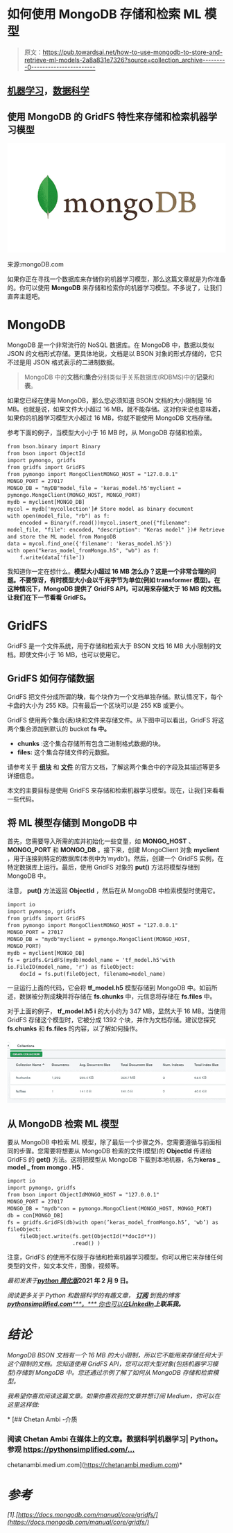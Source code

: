 # 如何使用 MongoDB 存储和检索 ML 模型

> 原文：<https://pub.towardsai.net/how-to-use-mongodb-to-store-and-retrieve-ml-models-2a8a831e7326?source=collection_archive---------0----------------------->

## [机器学习](https://towardsai.net/p/category/machine-learning)，[数据科学](https://towardsai.net/p/category/data-science)

## 使用 MongoDB 的 GridFS 特性来存储和检索机器学习模型

![](img/5858580afdffa012fb640219e93f45dc.png)

来源:mongoDB.com

如果你正在寻找一个数据库来存储你的机器学习模型，那么这篇文章就是为你准备的。你可以使用 **MongoDB** 来存储和检索你的机器学习模型。不多说了，让我们直奔主题吧。

# MongoDB

MongoDB 是一个非常流行的 NoSQL 数据库。在 MongoDB 中，数据以类似 JSON 的文档形式存储。更具体地说，文档是以 BSON 对象的形式存储的，它只不过是用 JSON 格式表示的二进制数据。

> MongoDB 中的**文档**和**集合**分别类似于关系数据库(RDBMS)中的**记录**和**表**。

如果您已经在使用 MongoDB，那么您必须知道 BSON 文档的大小限制是 16 MB。也就是说，如果文件大小超过 16 MB，就不能存储。这对你来说也意味着，如果你的机器学习模型大小超过 16 MB，你就不能使用 MongoDB 文档存储。

参考下面的例子，当模型大小小于 16 MB 时，从 MongoDB 存储和检索。

```
from bson.binary import Binary
from bson import ObjectId
import pymongo, gridfs
from gridfs import GridFS
from pymongo import MongoClientMONGO_HOST = "127.0.0.1"
MONGO_PORT = 27017
MONGO_DB = "myDB"model_file = 'keras_model.h5'myclient = pymongo.MongoClient(MONGO_HOST, MONGO_PORT)
mydb = myclient[MONGO_DB]
mycol = mydb['mycollection']# Store model as binary document
with open(model_file, "rb") as f:
    encoded = Binary(f.read())mycol.insert_one({"filename": model_file, "file": encoded, "description": "Keras model" })# Retrieve and store the ML model from MongoDB
data = mycol.find_one({'filename': 'keras_model.h5'})
with open("keras_model_fromMongo.h5", "wb") as f:
    f.write(data['file'])
```

我知道你一定在想什么。**模型大小超过 16 MB 怎么办？这是一个非常合理的问题。不要惊讶，有时模型大小会以千兆字节为单位(例如 transformer 模型)。在这种情况下，MongoDB 提供了 GridFS API，可以用来存储大于 16 MB 的文档。让我们在下一节看看 GridFS。**

# GridFS

GridFS 是一个文件系统，用于存储和检索大于 BSON 文档 16 MB 大小限制的文档。即使文件小于 16 MB，也可以使用它。

## GridFS 如何存储数据

GridFS 把文件分成所谓的**块**，每个块作为一个文档单独存储。默认情况下，每个卡盘的大小为 255 KB。只有最后一个区块可以是 255 KB 或更小。

GridFS 使用两个集合(表)块和文件来存储文件。从下图中可以看出，GridFS 将这两个集合添加到默认的 bucket **fs 中。**

*   **chunks** :这个集合存储所有包含二进制格式数据的块。
*   **files:** 这个集合存储文件的元数据。

请参考关于 [**组块**](https://docs.mongodb.com/manual/core/gridfs/#the-chunks-collection) 和 [**文件**](https://docs.mongodb.com/manual/core/gridfs/#the-files-collection) 的官方文档，了解这两个集合中的字段及其描述等更多详细信息。

本文的主要目标是使用 GridFS 来存储和检索机器学习模型。现在，让我们来看看一些代码。

## 将 ML 模型存储到 MongoDB 中

首先，您需要导入所需的库并初始化一些变量，如 **MONGO_HOST** 、 **MONGO_PORT** 和 **MONGO_DB** 。接下来，创建 MongoClient 对象 **myclient** ，用于连接到特定的数据库(本例中为‘mydb’)。然后，创建一个 GridFS 实例，在特定数据库上运行。最后，使用 GridFS 对象的 **put()** 方法将模型存储到 MongoDB 中。

注意， **put()** 方法返回 **ObjectId** ，然后在从 MongoDB 中检索模型时使用它。

```
import io 
import pymongo, gridfs
from gridfs import GridFS
from pymongo import MongoClientMONGO_HOST = "127.0.0.1"
MONGO_PORT = 27017
MONGO_DB = "mydb"myclient = pymongo.MongoClient(MONGO_HOST, MONGO_PORT)
mydb = myclient[MONGO_DB]
fs = gridfs.GridFS(mydb)model_name = 'tf_model.h5'with io.FileIO(model_name, 'r') as fileObject:
    docId = fs.put(fileObject, filename=model_name)
```

一旦运行上面的代码，它会将 **tf_model.h5** 模型存储到 MongoDB 中。如前所述，数据被分割成**块**并将存储在 **fs.chunks** 中，元信息将存储在 **fs.files** 中。

对于上面的例子， **tf_model.h5 i** 的大小约为 347 MB，显然大于 16 MB。当使用 GridFS 存储这个模型时，它被分成 1392 个块，并作为文档存储。建议您探究 **fs.chunks** 和 **fs.files** 的内容，以了解如何操作。

![](img/4e47a87e959e9374d35942740781ab8f.png)

## 从 MongoDB 检索 ML 模型

要从 MongoDB 中检索 ML 模型，除了最后一个步骤之外，您需要遵循与前面相同的步骤。您需要将想要从 MongoDB 检索的文件(模型)的 **ObjectId** 传递给 GridFS 的 **get()** 方法。这将把模型从 MongoDB 下载到本地机器，名为**keras _ model _ from mongo . H5 .**

```
import io
import pymongo, gridfs
from bson import ObjectIdMONGO_HOST = "127.0.0.1"
MONGO_PORT = 27017
MONGO_DB = "mydb"con = pymongo.MongoClient(MONGO_HOST, MONGO_PORT)
db = con[MONGO_DB]
fs = gridfs.GridFS(db)with open(’keras_model_fromMongo.h5’, 'wb’) as fileObject:
    fileObject.write(fs.get(ObjectId(**docId**))
                     .read() )
```

注意，GridFS 的使用不仅限于存储和检索机器学习模型。你可以用它来存储任何类型的文件，如文本文件，图像，视频等。

*最初发表于*[***python 简化版***](https://pythonsimplified.com/how-to-use-mongodb-to-store-and-retrieve-ml-models/)**2021 年 2 月 9 日。**

**阅读更多关于 Python 和数据科学的有趣文章，* [***订阅***](https://pythonsimplified.com/home/) *到我的博客*[***pythonsimplified.com******。*** 你也可以在](http://www.pythonsimplified.com/)[**LinkedIn**](https://www.linkedin.com/in/chetanambi/)**上联系我。***

# *结论*

*MongoDB BSON 文档有一个 16 MB 的大小限制，所以它不能用来存储任何大于这个限制的文档。您知道使用 GridFS API，您可以将大型对象(包括机器学习模型)存储到 MongoDB 中。您还通过示例了解了如何从 MongoDB 存储和检索模型。*

*我希望你喜欢阅读这篇文章。如果你喜欢我的文章并想订阅 Medium，你可以在这里这样做:*

*[](https://chetanambi.medium.com) [## Chetan Ambi -介质

### 阅读 Chetan Ambi 在媒体上的文章。数据科学|机器学习| Python。参观 https://pythonsimplified.com/…

chetanambi.medium.com](https://chetanambi.medium.com)* 

# *参考*

*[1].[https://docs.mongodb.com/manual/core/gridfs/](https://docs.mongodb.com/manual/core/gridfs/)*